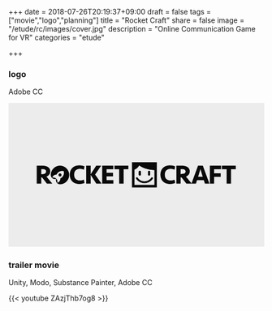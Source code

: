 +++
date = 2018-07-26T20:19:37+09:00
draft = false
tags = ["movie","logo","planning"]
title = "Rocket Craft"
share = false
image = "/etude/rc/images/cover.jpg"
description = "Online Communication Game for VR"
categories = "etude"

+++

### logo

Adobe CC

![](images/rc_00.jpg)

### trailer movie

Unity, Modo, Substance Painter, Adobe CC

{{< youtube ZAzjThb7og8 >}}
